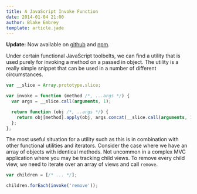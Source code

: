 ```yaml
---
title: A JavaScript Invoke Function
date: 2014-01-04 21:00
author: Blake Embrey
template: article.jade
---
```


**Update:** Now available on [github](https://github.com/blakeembrey/invoke) and [npm](https://www.npmjs.org/package/util-invoke).

Under certain functional JavaScript toolbelts, we can find a utility that is used purely for invoking a method on a passed in object. The utility is a really simple snippet that can be used in a number of different circumstances.

```javascript
var __slice = Array.prototype.slice;

var invoke = function (method /*, ...args */) {
  var args = __slice.call(arguments, 1);

  return function (obj /*, ..args */) {
    return obj[method].apply(obj, args.concat(__slice.call(arguments, 1)));
  };
};
```

The most useful situation for a utility such as this is in combination with other functional utilities and iterators. Consider the case where we have an array of objects with identical methods. Not uncommon in a complex MVC application where you may be tracking child views. To remove every child view, we need to iterate over an array of views and call `remove`.

```javascript
var children = [/* ... */];

children.forEach(invoke('remove'));
```
